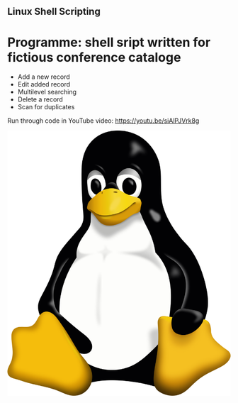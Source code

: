 ## Linux Shell Scripting

# Programme: shell sript written for fictious conference cataloge

* Add a new record
* Edit added record
* Multilevel searching 
* Delete a record
* Scan for duplicates

Run through code in YouTube video:
https://youtu.be/siAlPJVrk8g

![Linux Image](<linuxShell.png>)